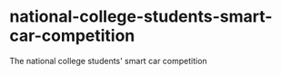 # national-college-students-smart-car-competition
The national college students' smart car competition

